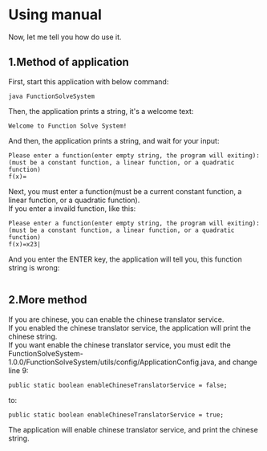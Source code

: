 # Using manual
Now, let me tell you how do use it.
## 1.Method of application
First, start this application with below command:
```
java FunctionSolveSystem
```
Then, the application prints a string, it's a welcome text:
```
Welcome to Function Solve System!
```
And then, the application prints a string, and wait for your input:
```
Please enter a function(enter empty string, the program will exiting):
(must be a constant function, a linear function, or a quadratic function)
f(x)=
```
Next, you must enter a function(must be a current constant function, a linear function, or a quadratic function).\
If you enter a invaild function, like this:
```
Please enter a function(enter empty string, the program will exiting):
(must be a constant function, a linear function, or a quadratic function)
f(x)=x23|
```
And you enter the ENTER key, the application will tell you, this function string is wrong:
```
```

## 2.More method
If you are chinese, you can enable the chinese translator service.\
If you enabled the chinese translator service, the application will print the chinese string.\
If you want enable the chinese translator service, you must edit the FunctionSolveSystem-1.0.0/FunctionSolveSystem/utils/config/ApplicationConfig.java, and change line 9:
```
public static boolean enableChineseTranslatorService = false;
```
to:
```
public static boolean enableChineseTranslatorService = true;
```
The application will enable chinese translator service, and print the chinese string.

